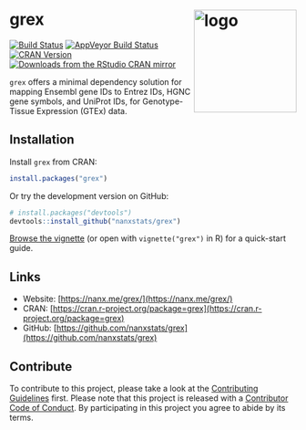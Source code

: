 # grex  <a href="https://nanx.me/grex/"><img src="https://i.imgur.com/N16kpVM.png" align="right" alt="logo" height="180" width="180" /></a>

[![Build Status](https://travis-ci.org/nanxstats/grex.svg?branch=master)](https://travis-ci.org/nanxstats/grex)
[![AppVeyor Build Status](https://ci.appveyor.com/api/projects/status/github/nanxstats/grex?branch=master&svg=true)](https://ci.appveyor.com/project/nanxstats/grex)
[![CRAN Version](https://www.r-pkg.org/badges/version/grex)](https://cran.r-project.org/package=grex)
[![Downloads from the RStudio CRAN mirror](https://cranlogs.r-pkg.org/badges/grex)](https://cranlogs.r-pkg.org/badges/grex)

`grex` offers a minimal dependency solution for mapping Ensembl gene IDs to Entrez IDs, HGNC gene symbols, and UniProt IDs, for Genotype-Tissue Expression (GTEx) data.

## Installation

Install `grex` from CRAN:

```r
install.packages("grex")
```

Or try the development version on GitHub:

```r
# install.packages("devtools")
devtools::install_github("nanxstats/grex")
```

[Browse the vignette](https://nanx.me/grex/articles/grex.html) (or open with `vignette("grex")` in R) for a quick-start guide.

## Links

* Website: [https://nanx.me/grex/](https://nanx.me/grex/)
* CRAN: [https://cran.r-project.org/package=grex](https://cran.r-project.org/package=grex)
* GitHub: [https://github.com/nanxstats/grex](https://github.com/nanxstats/grex)

## Contribute

To contribute to this project, please take a look at the [Contributing Guidelines](CONTRIBUTING.md) first. Please note that this project is released with a [Contributor Code of Conduct](CONDUCT.md). By participating in this project you agree to abide by its terms.
